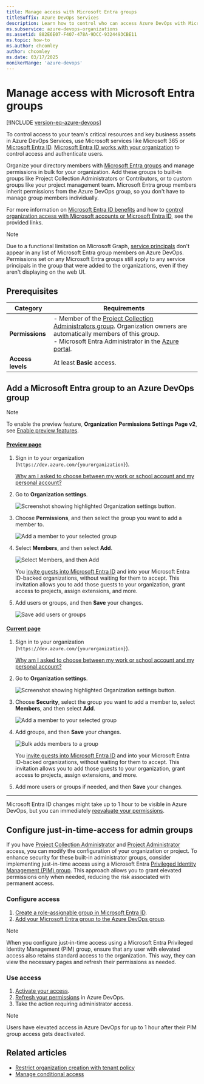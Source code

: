 ```yaml
---
title: Manage access with Microsoft Entra groups
titleSuffix: Azure DevOps Services
description: Learn how to control who can access Azure DevOps with Microsoft Entra groups
ms.subservice: azure-devops-organizations
ms.assetid: 882E6E07-F407-478A-9DCC-9324493CBE11
ms.topic: how-to
ms.author: chcomley
author: chcomley
ms.date: 03/17/2025
monikerRange: 'azure-devops'
---
```



# Manage access with Microsoft Entra groups

[!INCLUDE [version-eq-azure-devops](../../includes/version-eq-azure-devops.md)]

To control access to your team's critical resources and key business assets in Azure DevOps Services, use Microsoft services like Microsoft 365 or [Microsoft Entra ID](/entra/fundamentals/whatis). [Microsoft Entra ID works with your organization](access-with-azure-ad.md) to control access and authenticate users.

Organize your directory members with [Microsoft Entra groups](/azure/active-directory/fundamentals/active-directory-manage-groups) and manage permissions in bulk for your organization. Add these groups to built-in groups like Project Collection Administrators or Contributors, or to custom groups like your project management team. Microsoft Entra group members inherit permissions from the Azure DevOps group, so you don't have to manage group members individually.

For more information on [Microsoft Entra ID benefits](/azure/active-directory/fundamentals/active-directory-whatis) and how to [control organization access with Microsoft accounts or Microsoft Entra ID](access-with-azure-ad.md), see the provided links.

> [!NOTE]
> Due to a functional limitation on Microsoft Graph, [service principals](../../integrate/get-started/authentication/service-principal-managed-identity.md) don't appear in any list of Microsoft Entra group members on Azure DevOps. Permissions set on any Microsoft Entra groups still apply to any service principals in the group that were added to the organizations, even if they aren't displaying on the web UI.

## Prerequisites

| Category | Requirements |
|--------------|-------------|
|**Permissions**| - Member of the [Project Collection Administrators group](../security/look-up-project-collection-administrators.md). Organization owners are automatically members of this group.<br>- Microsoft Entra Administrator in the [Azure portal](https://portal.azure.com).|
|**Access levels**| At least **Basic** access.|

<a name='add-an-azure-ad-group-to-an-azure-devops-group'></a>

## Add a Microsoft Entra group to an Azure DevOps group

> [!NOTE]   
> To enable the preview feature, **Organization Permissions Settings Page v2**, see [Enable preview features](../../project/navigation/preview-features.md).

#### [Preview page](#tab/preview-page) 

1. Sign in to your organization (```https://dev.azure.com/{yourorganization}```).

    [Why am I asked to choose between my work or school account and my personal account?](faq-user-and-permissions-management.yml#ChooseOrgAcctMSAcct)

2.  Go to **Organization settings**.

    ![Screenshot showing highlighted Organization settings button.](../../media/settings/open-admin-settings-vert.png)

3. Choose **Permissions**, and then select the group you want to add a member to.

   ![Add a member to your selected group](media/user-hub/choose-permissions-select-group.png)

4. Select **Members**, and then select **Add**.

    ![Select Members, and then Add](media/user-hub/select-members-add.png)

    You [invite guests into Microsoft Entra ID](https://devblogs.microsoft.com/devops/inviting-directory-guests-to-aad-backed-vsts-accounts/) and into your Microsoft Entra ID-backed organizations, without waiting for them to accept. This invitation allows you to add those guests to your organization, grant access to projects, assign extensions, and more.

5. Add users or groups, and then **Save** your changes.

   ![Save add users or groups](media/user-hub/save-add-users-groups.png)

#### [Current page](#tab/current-page)

1. Sign in to your organization (```https://dev.azure.com/{yourorganization}```).

    [Why am I asked to choose between my work or school account and my personal account?](faq-user-and-permissions-management.yml#ChooseOrgAcctMSAcct)

2.  Go to **Organization settings**.

    ![Screenshot showing highlighted Organization settings button.](../../media/settings/open-admin-settings-vert.png)

3. Choose **Security**, select the group you want to add a member to, select **Members**, and then select **Add**.

   ![Add a member to your selected group](media/manage-azure-ad-groups/admin-settings-security-choose-group-add-member.png)
4. Add groups, and then **Save** your changes.

    ![Bulk adds members to a group](media/manage-azure-ad-groups/bulk-add-groups.png)

    You [invite guests into Microsoft Entra ID](https://devblogs.microsoft.com/devops/inviting-directory-guests-to-aad-backed-vsts-accounts/) and into your Microsoft Entra ID-backed organizations, without waiting for them to accept. This invitation allows you to add those guests to your organization, grant access to projects, assign extensions, and more.

5. Add more users or groups if needed, and then **Save** your changes.

* * *

Microsoft Entra ID changes might take up to 1 hour to be visible in Azure DevOps, but you can immediately [reevaluate your permissions](../security/request-changes-permissions.md#refresh-or-reevaluate-your-permissions).

## Configure just-in-time-access for admin groups

If you have [Project Collection Administrator](../../user-guide/manage-organization-collection.md) and [Project Administrator](../../user-guide/project-admin-tutorial.md) access, you can modify the configuration of your organization or project. To enhance security for these built-in administrator groups, consider implementing just-in-time access using a Microsoft Entra [Privileged Identity Management (PIM) group](/azure/active-directory/privileged-identity-management/concept-pim-for-groups). This approach allows you to grant elevated permissions only when needed, reducing the risk associated with permanent access.

### Configure access 

1. [Create a role-assignable group in Microsoft Entra ID](/azure/active-directory/roles/groups-create-eligible?tabs=ms-powershell&branch=main).
2. [Add your Microsoft Entra group to the Azure DevOps group](/azure/devops/organizations/security/add-ad-aad-built-in-security-groups?view=azure-devops&branch=main&tabs=preview-page&preserve-view=true). 

> [!NOTE]
>  When you configure just-in-time access using a Microsoft Entra Privileged Identity Management (PIM) group, ensure that any user with elevated access also retains standard access to the organization. This way, they can view the necessary pages and refresh their permissions as needed.

### Use access 

1. [Activate your access](/azure/active-directory/privileged-identity-management/groups-activate-roles). 
2. [Refresh your permissions](../security/request-changes-permissions.md#refresh-or-reevaluate-your-permissions) in Azure DevOps. 
3. Take the action requiring administrator access. 

> [!NOTE]
> Users have elevated access in Azure DevOps for up to 1 hour after their PIM group access gets deactivated.

## Related articles

- [Restrict organization creation with tenant policy](azure-ad-tenant-policy-restrict-org-creation.md)
- [Manage conditional access](change-application-access-policies.md)
